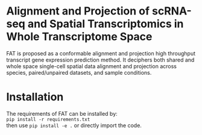 # Alignment and Projection of scRNA-seq and Spatial Transcriptomics in Whole Transcriptome Space
FAT is proposed as a conformable alignment and projection high throughput transcript gene expression prediction method. It deciphers both shared and whole space single-cell spatial data alignment and projection across species, paired/unpaired datasets, and sample conditions. 

# Installation
The requirements of FAT can be installed by:  
`pip install -r requirements.txt`  
then use `pip install -e .` or directly import the code.
